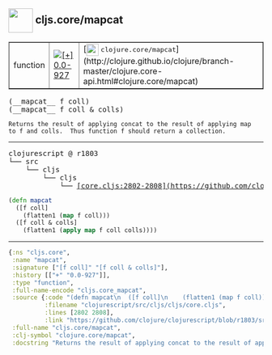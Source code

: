 ## <img width="48px" valign="middle" src="http://i.imgur.com/Hi20huC.png"> cljs.core/mapcat

 <table border="1">
<tr>
<td>function</td>
<td><a href="https://github.com/cljsinfo/api-refs/tree/0.0-927"><img valign="middle" alt="[+] 0.0-927" src="https://img.shields.io/badge/+-0.0--927-lightgrey.svg"></a> </td>
<td>
[<img height="24px" valign="middle" src="http://i.imgur.com/1GjPKvB.png"> <samp>clojure.core/mapcat</samp>](http://clojure.github.io/clojure/branch-master/clojure.core-api.html#clojure.core/mapcat)
</td>
</tr>
</table>

 <samp>
(__mapcat__ f coll)<br>
(__mapcat__ f coll & colls)<br>
</samp>

```
Returns the result of applying concat to the result of applying map
to f and colls.  Thus function f should return a collection.
```

---

 <pre>
clojurescript @ r1803
└── src
    └── cljs
        └── cljs
            └── <ins>[core.cljs:2802-2808](https://github.com/clojure/clojurescript/blob/r1803/src/cljs/cljs/core.cljs#L2802-L2808)</ins>
</pre>

```clj
(defn mapcat
  ([f coll]
    (flatten1 (map f coll)))
  ([f coll & colls]
    (flatten1 (apply map f coll colls))))
```


---

```clj
{:ns "cljs.core",
 :name "mapcat",
 :signature ["[f coll]" "[f coll & colls]"],
 :history [["+" "0.0-927"]],
 :type "function",
 :full-name-encode "cljs.core_mapcat",
 :source {:code "(defn mapcat\n  ([f coll]\n    (flatten1 (map f coll)))\n  ([f coll & colls]\n    (flatten1 (apply map f coll colls))))",
          :filename "clojurescript/src/cljs/cljs/core.cljs",
          :lines [2802 2808],
          :link "https://github.com/clojure/clojurescript/blob/r1803/src/cljs/cljs/core.cljs#L2802-L2808"},
 :full-name "cljs.core/mapcat",
 :clj-symbol "clojure.core/mapcat",
 :docstring "Returns the result of applying concat to the result of applying map\nto f and colls.  Thus function f should return a collection."}

```
